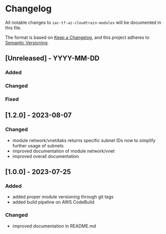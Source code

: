 # Changelog
All notable changes to `iac-tf-az-cloudtrain-modules` will be documented in this file.

The format is based on [Keep a Changelog](https://keepachangelog.com/en/1.0.0/),
and this project adheres to [Semantic Versioning](https://semver.org/spec/v2.0.0.html).

## [Unreleased] - YYYY-MM-DD
### Added
### Changed
### Fixed

## [1.2.0] - 2023-08-07
### Changed
- module network/vnet4aks returns specific subnet IDs now to simplify further usage of subnets
- improved documentation of module network/vnet
- improved overall documentation

## [1.0.0] - 2023-07-25
### Added
- added proper module versioning through git tags
- added build pipeline on AWS CodeBuild
### Changed
- improved documentation in README.md
